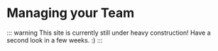 
# Managing your Team

::: warning This site is currently still under heavy construction!
Have a second look in a few weeks. :)
:::
